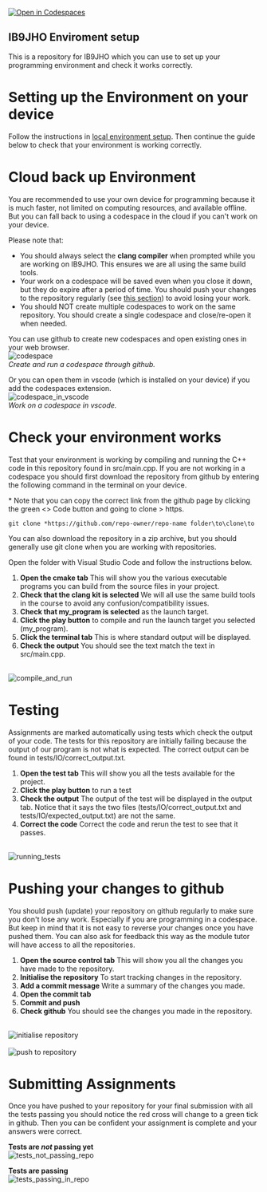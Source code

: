 [![Open in Codespaces](https://classroom.github.com/assets/launch-codespace-2972f46106e565e64193e422d61a12cf1da4916b45550586e14ef0a7c637dd04.svg)](https://classroom.github.com/open-in-codespaces?assignment_repo_id=16395474)
## IB9JHO Enviroment setup
This is a repository for IB9JHO which you can use to set up your programming environment and check it works correctly.

# Setting up the Environment on your device

Follow the instructions in [local environment setup](local-setup.md). Then continue the guide below to 
check that your environment is working correctly.

# Cloud back up Environment

You are recommended to use your own device for programming because it is much faster, not limited on computing resources, and available offline. But you can fall back to using a codespace in the cloud if you can't work on your device.

Please note that:
- You should always select the **clang compiler** when prompted while you are working on IB9JHO. This ensures we are all using the same build tools.
- Your work on a codespace will be saved even when you close it down, but they do expire after a period of time. You should
   push your changes to the repository regularly (see [this section](#pushing-your-changes-to-github)) to avoid losing your work. 
- You should NOT create multiple codespaces to work on the same repository. You should create a single codespace and close/re-open it when needed.

You can use github to create new codespaces and open existing ones in your web browser.
<br>![codespace](https://github.com/Aurashk/test_vscode/assets/9390150/3e4bd62e-12dc-4cd6-a924-34e7c5acef85)<br>
*Create and run a codespace through github.*

Or you can open them in vscode (which is installed on your device) if you add the codespaces extension.
<br>![codespace_in_vscode](https://github.com/Aurashk/test_vscode/assets/9390150/61e950e5-237c-40c1-8062-e62d7f535b59)<br>
*Work on a codespace in vscode.* 


# Check your environment works

Test that your environment is working by compiling and running the C++ code in this repository found in src/main.cpp.
If you are not working in a codespace you should first download the repository from github by entering the following command in the terminal on your device.

\* Note that you can copy the correct link from the github page by clicking the green <> Code button and going to clone > https.

```
git clone *https://github.com/repo-owner/repo-name folder\to\clone\to
```

You can also download the repository in a zip archive, but you should generally use git clone when you are working with repositories.

Open the folder with Visual Studio Code and follow the instructions below.

1. **Open the cmake tab** This will show you the various executable programs you can build from the source files in your project.
2. **Check that the clang kit is selected** We will all use the same build tools in the course to avoid any confusion/compatibility issues.
3. **Check that my_program is selected** as the launch target.
4. **Click the play button** to compile and run the launch target you selected (my_program).
5. **Click the terminal tab** This is where standard output will be displayed.
6. **Check the output** You should see the text match the text in src/main.cpp.

<br>![compile_and_run](compile_and_run.png)<br>

# Testing

Assignments are marked automatically using tests which check the output of your code. The tests for this repository are initially failing because the output of our program is not what is expected. The correct output can be found in tests/IO/correct_output.txt.

1. **Open the test tab** This will show you all the tests available for the project.
2. **Click the play button** to run a test
3. **Check the output** The output of the test will be displayed in the output tab. Notice that it says the two files (tests/IO/correct_output.txt and tests/IO/expected_output.txt) are not the same.
4. **Correct the code** Correct the code and rerun the test to see that it passes.

<br>![running_tests](test.png)<br>

# Pushing your changes to github

You should push (update) your repository on github regularly to make sure you don't lose any work. Especially if you are programming in a codespace. But keep in mind that it is not easy to reverse your changes once you have pushed them. You can also ask for feedback this way as the module tutor will have access to all the repositories.

1. **Open the source control tab** This will show you all the changes you have made to the repository.
2. **Initialise the repository** To start tracking changes in the repository.
3. **Add a commit message** Write a summary of the changes you made.
4. **Open the commit tab**
5. **Commit and push** 
6. **Check github** You should see the changes you made in the repository.

<br>![initialise repository](init_repo.png)<br>
<br>![push to repository](push_to_repo.png)<br>

# Submitting Assignments

Once you have pushed to your repository for your final submission with all the tests passing you should notice the red cross will change to a green tick in 
github. Then you can be confident your assignment is complete and your answers were correct. 

**Tests are *not* passing yet**
<br>![tests_not_passing_repo](test_not_passing.png)<br>

**Tests are passing**
<br>![tests_passing_in_repo](https://github.com/Aurashk/test_vscode/assets/9390150/2c339c18-a7e3-4183-bcf5-8a1299e4b9e9)<br>

